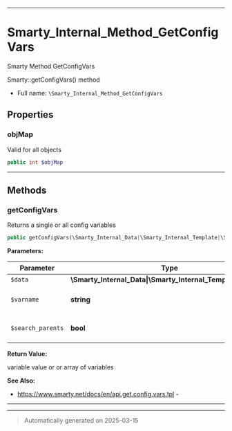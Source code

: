***

# Smarty_Internal_Method_GetConfigVars

Smarty Method GetConfigVars

Smarty::getConfigVars() method

* Full name: `\Smarty_Internal_Method_GetConfigVars`



## Properties


### objMap

Valid for all objects

```php
public int $objMap
```






***

## Methods


### getConfigVars

Returns a single or all config variables

```php
public getConfigVars(\Smarty_Internal_Data|\Smarty_Internal_Template|\Smarty $data, string $varname = null, bool $search_parents = true): mixed
```








**Parameters:**

| Parameter | Type | Description |
|-----------|------|-------------|
| `$data` | **\Smarty_Internal_Data&#124;\Smarty_Internal_Template&#124;\Smarty** |  |
| `$varname` | **string** | variable name or null |
| `$search_parents` | **bool** | include parent templates? |


**Return Value:**

variable value or or array of variables




**See Also:**

* https://www.smarty.net/docs/en/api.get.config.vars.tpl - 

***


***
> Automatically generated on 2025-03-15
